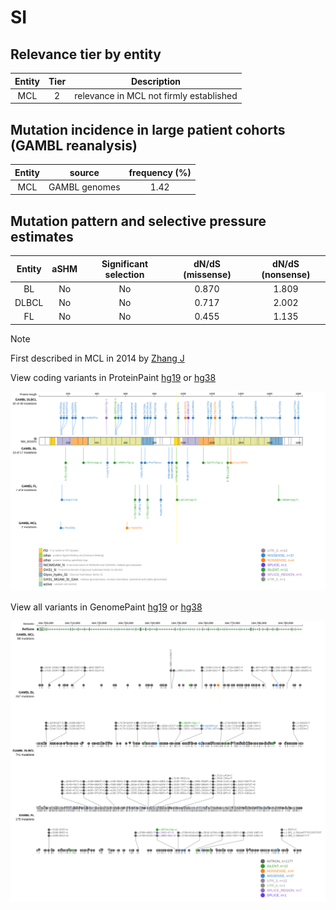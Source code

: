 # SI

## Relevance tier by entity

|Entity|Tier|Description                            |
|:------:|:----:|---------------------------------------|
|MCL   |2   |relevance in MCL not firmly established|

## Mutation incidence in large patient cohorts (GAMBL reanalysis)

|Entity|source       |frequency (%)|
|:------:|:-------------:|:-------------:|
|MCL   |GAMBL genomes|1.42         |

## Mutation pattern and selective pressure estimates

|Entity|aSHM|Significant selection|dN/dS (missense)|dN/dS (nonsense)|
|:------:|:----:|:---------------------:|:----------------:|:----------------:|
|BL    |No  |No                   |0.870           |1.809           |
|DLBCL |No  |No                   |0.717           |2.002           |
|FL    |No  |No                   |0.455           |1.135           |


> [!NOTE]
> First described in MCL in 2014 by [Zhang J](https://pubmed.ncbi.nlm.nih.gov/24682267)


View coding variants in ProteinPaint [hg19](https://morinlab.github.io/LLMPP/GAMBL/SI_protein.html)  or [hg38](https://morinlab.github.io/LLMPP/GAMBL/SI_protein_hg38.html)

![image](images/proteinpaint/SI_NM_001041.svg)

View all variants in GenomePaint [hg19](https://morinlab.github.io/LLMPP/GAMBL/SI.html)  or [hg38](https://morinlab.github.io/LLMPP/GAMBL/SI_hg38.html)

![image](images/proteinpaint/SI.svg)
